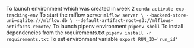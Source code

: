 To launch environment which was created in week 2
`conda activate exp-tracking-env`
To start the mlflow server
`mlflow server \
    --backend-store-uri=sqlite:///mlflow.db \
    --default-artifact-root=s3://mlflows-artifacts-remote/`
To launch pipenv environment
`pipenv shell`
To install dependencies from the requirements.txt
`pipenv install -r requirements.txt`
To set environment variable
`export RUN_ID='run_id'`